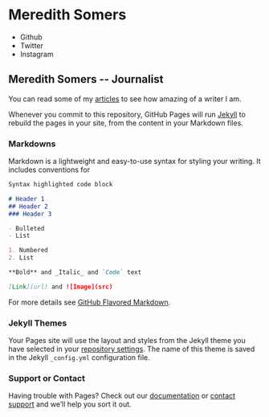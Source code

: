 # Meredith Somers
- Github
- Twitter
- Instagram

## Meredith Somers -- Journalist

You can read some of my [articles](writing.md) to see how amazing of a writer I am.

Whenever you commit to this repository, GitHub Pages will run [Jekyll](https://jekyllrb.com/) to rebuild the pages in your site, from the content in your Markdown files.

### Markdowns

Markdown is a lightweight and easy-to-use syntax for styling your writing. It includes conventions for

```markdown
Syntax highlighted code block

# Header 1
## Header 2
### Header 3

- Bulleted
- List

1. Numbered
2. List

**Bold** and _Italic_ and `Code` text

[Link](url) and ![Image](src)
```

For more details see [GitHub Flavored Markdown](https://guides.github.com/features/mastering-markdown/).

### Jekyll Themes

Your Pages site will use the layout and styles from the Jekyll theme you have selected in your [repository settings](https://github.com/georgiamoon/meredithtest/settings). The name of this theme is saved in the Jekyll `_config.yml` configuration file.


### Support or Contact

Having trouble with Pages? Check out our [documentation](https://help.github.com/categories/github-pages-basics/) or [contact support](https://github.com/contact) and we’ll help you sort it out.
